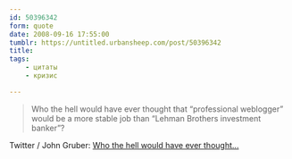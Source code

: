 ```yaml
---
id: 50396342
form: quote
date: 2008-09-16 17:55:00
tumblr: https://untitled.urbansheep.com/post/50396342
title: 
tags:
    - цитаты
    - кризис

---
```


<blockquote>
Who the hell would have ever thought that “professional weblogger” would be a more stable job than “Lehman Brothers investment banker”?
</blockquote>

Twitter / John Gruber: <a href="http://twitter.com/gruber/statuses/922538255">Who the hell would have ever thought&hellip;</a>
